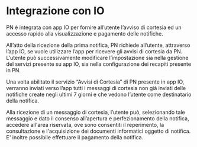 # Integrazione con IO

PN è integrata con app IO per fornire all’utente l’avviso di cortesia ed un accesso rapido alla visualizzazione e pagamento delle notifiche.

All’atto della ricezione della prima notifica, PN richiede all’utente, attraverso l’app IO, se vuole utilizzare l’app per ricevere gli avvisi di cortesia da PN. L’utente può successivamente modificare l’impostazione sia nella gestione del servizi presente su app IO, sia nella configurazione dei recapiti presente in PN.

Una volta abilitato il servizio “Avvisi di Cortesia” di PN presente in app IO, verranno inviati verso l’app tutti i messaggi di cortesia non già inviati delle notifiche create negli ultimi 7 giorni e che vedono l’utente come destinatario della notifica.

Alla ricezione di un messaggio di cortesia, l’utente può, selezionando tale messaggio e dato il consenso all’apertura e perfezionamento della notifica, accedere all'area riservata, ove sono consentiti il reperimento, la consultazione e l'acquisizione dei documenti informatici oggetto di notifica. E' inoltre possibile effettuare il pagamento della notifica.
